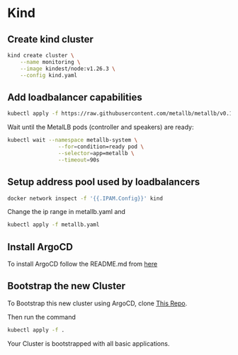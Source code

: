 # Kind

## Create kind cluster

```sh
kind create cluster \
    --name monitoring \
    --image kindest/node:v1.26.3 \
    --config kind.yaml
```

## Add loadbalancer capabilities

```sh
kubectl apply -f https://raw.githubusercontent.com/metallb/metallb/v0.13.7/config/manifests/metallb-native.yaml
```

Wait until the MetalLB pods (controller and speakers) are ready:

```sh
kubectl wait --namespace metallb-system \
                --for=condition=ready pod \
                --selector=app=metallb \
                --timeout=90s
```

## Setup address pool used by loadbalancers

```sh
docker network inspect -f '{{.IPAM.Config}}' kind
```

Change the ip range in metallb.yaml and

```sh
kubectl apply -f metallb.yaml
```

## Install ArgoCD

To install ArgoCD follow the README.md from [here](https://github.com/mkoellges/argocd-demo)

## Bootstrap the new Cluster

To Bootstrap this new cluster using ArgoCD, clone [This Repo](https://github.com/mkoellges/argocd-ops).

Then run the command

```sh
kubectl apply -f .
```

Your Cluster is bootstrapped with all basic applications.
